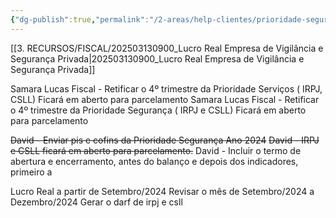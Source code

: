 ```yaml
---
{"dg-publish":true,"permalink":"/2-areas/help-clientes/prioridade-seguranca/","dgPassFrontmatter":true,"created":"2025-03-11T15:15:00.441-03:00","updated":"2025-09-23T09:47:56.901-03:00"}
---
```




[[3. RECURSOS/FISCAL/202503130900_Lucro Real Empresa de Vigilância e Segurança Privada\|202503130900_Lucro Real Empresa de Vigilância e Segurança Privada]]

Samara Lucas Fiscal  - Retificar o 4º trimestre da Prioridade Serviços ( IRPJ, CSLL) Ficará em aberto para parcelamento
Samara Lucas Fiscal - Retificar o 4º trimestre da Prioridade Segurança ( IRPJ e CSLL) Ficará em aberto para parcelamento

~~David - Enviar pis e cofins da Prioridade Segurança Ano 2024~~
~~David - IRPJ  e CSLL ficará em aberto para parcelamento.~~
David - Incluir o termo de abertura e encerramento, antes do balanço e depois dos indicadores, primeiro a



Lucro Real a partir de Setembro/2024
Revisar o mês de Setembro/2024 a Dezembro/2024
Gerar o darf de irpj e csll


